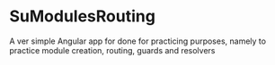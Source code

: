 # SuModulesRouting

A ver simple Angular app for done for practicing purposes, namely to practice module creation, routing, guards and resolvers
